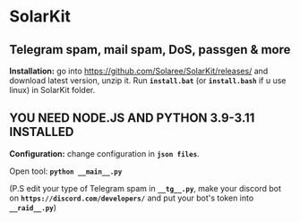 # SolarKit
## **Telegram spam, mail spam, DoS, passgen & more**


**Installation:** go into https://github.com/Solaree/SolarKit/releases/ and download latest version, unzip it. Run **```install.bat```** (or **```install.bash```** if u use linux) in SolarKit folder.

## **YOU NEED NODE.JS AND PYTHON 3.9-3.11 INSTALLED**
 
**Configuration:** change configuration in **```json files```**.

Open tool: **```python __main__.py```**
 
(P.S edit your type of Telegram spam in **```__tg__.py```**, make your discord bot on **```https://discord.com/developers/```** and put your bot's token into **```__raid__.py```**)
